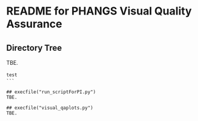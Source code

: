 # README for PHANGS Visual Quality Assurance  
## Directory Tree　　
TBE.  

```　　
test　　
```　　

## execfile("run_scriptForPI.py")  
TBE.  

## execfile("visual_qaplots.py")
TBE.  
